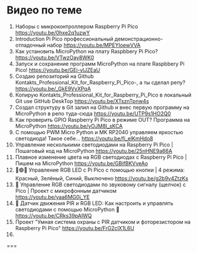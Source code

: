 Видео по теме
===
01. Наборы с микроконтроллером Raspberry Pi Pico https://youtu.be/0hxe2q1uzwY
02. Introduction Pi Pico профессиональный демонстрационно-отладочный набор https://youtu.be/MPEYIoewVVA
03. Как установить MicroPython на плату Raspbbery Pi Pico? https://youtu.be/VTwzOay8WK0
04. Запуск и сохранение программ  MicroPython на плате Raspbbery Pi Pico! https://youtu.be/GEj-vlJZEaU
05. Создаю репозиторий на Github Kontakts_Professional_Kit_for_Raspberry_Pi_Pico-, а ты сделал репу? https://youtu.be/_GkE9VyXPqA
06. Копирую Kontakts_Professional_Kit_for_Raspberry_Pi_Pico в локальный Git use GitHub DeskTop https://youtu.be/XTsznTpnw4s
07. Создал структуру в Git залил на Github и внес первую программу на MicroPython в репо туда-сюда https://youtu.be/UTP9s1HO2Q0
08. Как проверить GPIO Raspberry Pi Pico в режиме OUT? Программа на MicroPython https://youtu.be/yOJM8I_sKCA
09. С помощью PWM Micro Python и MK RP2040 управляем яркостью светодиода! Такое себе... https://youtu.be/fi_elKmHdo8
10. Управление несколькими светодиодами на Raspberry Pi Pico | Пошаговый код на MicroPython  https://youtu.be/25nHNE9a66A
11. Плавное изменение цвета на RGB светодиодах с Raspberry Pi Pico | Пишем на MicroPython https://youtu.be/GBifBKVveAo
12. 🔴🟢🔵 Управление RGB LED с Pi Pico с помощью кнопки | 4 режима: Красный, Зелёный, Синий, Выключено https://youtu.be/g2b9v4ZtzKs
13. 🎵 Управление RGB светодиодами по звуковому сигналу (щелчок) с Pico | Проект с микрофонным датчиком https://youtu.be/yaa6MG0j_YE
14. 📡 Датчик движения PIR и RGB LED: Как настроить и управлять светодиодами с помощью MicroPython 🌟 https://youtu.be/CRks39pAIWQ
15. Проект "Умная система охраны с PIR датчиком и фоторезистором на Raspberry Pi Pico" https://youtu.be/FrG2clX1L6U
16. 
===
